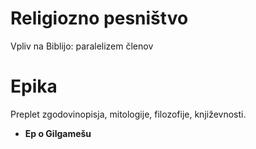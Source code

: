 # Religiozno pesništvo
Vpliv na Biblijo: paralelizem členov
# Epika
Preplet zgodovinopisja, mitologije, filozofije, književnosti.
- **Ep o Gilgamešu**